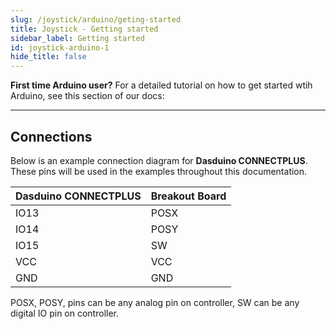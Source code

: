 ```yaml
---
slug: /joystick/arduino/geting-started
title: Joystick - Getting started
sidebar_label: Getting started
id: joystick-arduino-1
hide_title: false
---
```



<InfoBox>

**First time Arduino user?** For a detailed tutorial on how to get started wtih Arduino, see this section of our docs:

<QuickLink  
  title="Getting started with Arduino"  
  description="A full, comprehensive tutorial on how to fully set up and upload code for the first time on an Arduino board, from scratch!"  
  url="/documentation/arduino/quick-start-guide"  
/>  

</InfoBox>

---

## Connections

Below is an example connection diagram for **Dasduino CONNECTPLUS**. These pins will be used in the examples throughout this documentation.

| **Dasduino CONNECTPLUS** | **Breakout Board** |
|---|---|
| IO13 | POSX |
| IO14 | POSY |
| IO15 | SW |
| VCC | VCC |
|GND | GND |

<InfoBox>
POSX, POSY, pins can be any analog pin on controller, SW can be any digital IO pin on controller.
</InfoBox>